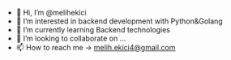 - 👋 Hi, I’m @melihekici
- 👀 I’m interested in backend development with Python&Golang
- 🌱 I’m currently learning Backend technologies
- 💞️ I’m looking to collaborate on ...
- 📫 How to reach me -> melih.ekici4@gmail.com

<!---
melihekici/melihekici is a ✨ special ✨ repository because its `README.md` (this file) appears on your GitHub profile.
You can click the Preview link to take a look at your changes.
--->
